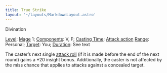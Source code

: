 ```yaml
---
title: True Strike
layout: '~/layouts/MarkdownLayout.astro'
---
```

Divination

[Level](/modern.d20.srd/fx/level):
[Mage](/modern.d20.srd/classes/advanced/mage) 1;
[Components](/modern.d20.srd/fx/components): V, F; [Casting Time](/modern.d20.srd/fx/casting.time); [Attack action](/modern.d20.srd/combat/attack.actions)
[Range](/modern.d20.srd/fx/range): Personal;
[Target](/modern.d20.srd/fx/target): You;
[Duration](/modern.d20.srd/fx/duration): See text

The caster’s next single [attack roll](/modern.d20.srd/combat/attack.roll) (if
it is made before the end of the next round) gains a +20 insight bonus.
Additionally, the caster is not affected by the miss chance that applies to
attacks against a concealed target.


